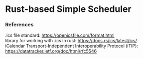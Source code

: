 # Rust-based Simple Scheduler

### References

.ics file standard: https://openicsfile.com/format.html  
library for working with .ics in rust: https://docs.rs/ics/latest/ics/  
iCalendar Transport-Independent Interoperability Protocol (iTIP): https://datatracker.ietf.org/doc/html/rfc5546
